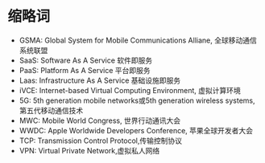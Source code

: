 # 缩略词

- GSMA: Global System for Mobile Communications Alliane, 全球移动通信系统联盟
- SaaS: Software As A Service 软件即服务
- PaaS: Platform As A Service 平台即服务
- Laas: Infrastructure As A Service 基础设施即服务
- iVCE: Internet-based Virtual Computing Environment, 虚拟计算环境
- 5G: 5th generation mobile networks或5th generation wireless systems,第五代移动通信技术
- MWC: Mobile World Congress, 世界行动通讯大会
- WWDC: Apple Worldwide Developers Conference, 苹果全球开发者大会
- TCP: Transmission Control Protocol,传输控制协议
- VPN: Virtual Private Network,虚拟私人网络
